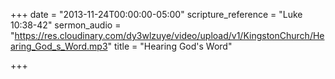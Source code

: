 +++
date = "2013-11-24T00:00:00-05:00"
scripture_reference = "Luke 10:38-42"
sermon_audio = "https://res.cloudinary.com/dy3wlzuye/video/upload/v1/KingstonChurch/Hearing_God_s_Word.mp3"
title = "Hearing God's Word"

+++
